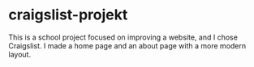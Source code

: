 # craigslist-projekt
This is a school project focused on improving a website, and I chose Craigslist. I made a home page and an about page with a more modern layout.
